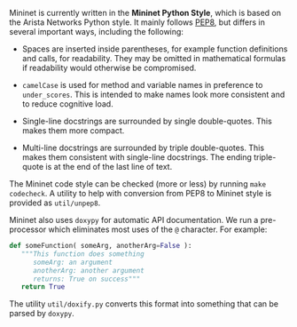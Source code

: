 Mininet is currently written in the **Mininet Python Style**, which is based on the Arista Networks Python style. It mainly follows [PEP8](http://legacy.python.org/dev/peps/pep-0008), but differs in several important ways, including the following:

* Spaces are inserted inside parentheses, for example function definitions and calls, for readability. They may be omitted in mathematical formulas if readability would otherwise be compromised.

* `camelCase` is used for method and variable names in preference to `under_scores`. This is intended to make names look more consistent and to reduce cognitive load.

* Single-line docstrings are surrounded by single double-quotes. This makes them more compact.

* Multi-line docstrings are surrounded by triple double-quotes. This makes them consistent with single-line docstrings. The ending triple-quote is at the end of the last line of text.

The Mininet code style can be checked (more or less) by running `make codecheck`. A utility to help with conversion from PEP8 to Mininet style is provided as `util/unpep8`.

Mininet also uses `doxypy` for automatic API documentation. We run a pre-processor which eliminates most uses of the `@` character. For example:

```python
def someFunction( someArg, anotherArg=False ):
   """This function does something
      someArg: an argument
      anotherArg: another argument
      returns: True on success"""
   return True
```

The utility `util/doxify.py` converts this format into something that can be parsed by `doxypy`.